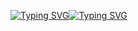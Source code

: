 [![Typing SVG](https://readme-typing-svg.herokuapp.com?font=Fira+Code&duration=2000&pause=1000&color=368CD6&repeat=false&width=70&lines=const)](https://git.io/typing-svg)[![Typing SVG](https://readme-typing-svg.herokuapp.com?font=Fira+Code&pause=1000&color=4FB4C5&repeat=false&width=205&lines=PREFIX)](https://git.io/typing-svg)
